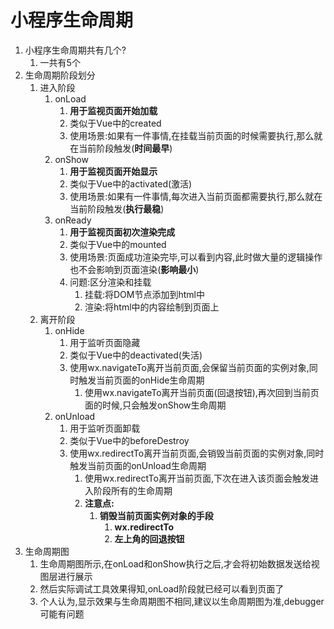 # 小程序生命周期

1. 小程序生命周期共有几个?
   1. 一共有5个
2. 生命周期阶段划分
   1. 进入阶段
      1. onLoad
         1. **用于监视页面开始加载**
         2. 类似于Vue中的created
         3. 使用场景:如果有一件事情,在挂载当前页面的时候需要执行,那么就在当前阶段触发(**时间最早**)
      2. onShow
         1. **用于监视页面开始显示**
         2. 类似于Vue中的activated(激活)
         3. 使用场景:如果有一件事情,每次进入当前页面都需要执行,那么就在当前阶段触发(**执行最稳**)
      3. onReady
         1. **用于监视页面初次渲染完成**
         2. 类似于Vue中的mounted
         3. 使用场景:页面成功渲染完毕,可以看到内容,此时做大量的逻辑操作也不会影响到页面渲染(**影响最小**)
         4. 问题:区分渲染和挂载
            1. 挂载:将DOM节点添加到html中
            2. 渲染:将html中的内容绘制到页面上
   2. 离开阶段
      1. onHide
         1. 用于监听页面隐藏
         2. 类似于Vue中的deactivated(失活)
         3. 使用wx.navigateTo离开当前页面,会保留当前页面的实例对象,同时触发当前页面的onHide生命周期
            1. 使用wx.navigateTo离开当前页面(回退按钮),再次回到当前页面的时候,只会触发onShow生命周期
      2. onUnload
         1. 用于监听页面卸载
         2. 类似于Vue中的beforeDestroy
         3. 使用wx.redirectTo离开当前页面,会销毁当前页面的实例对象,同时触发当前页面的onUnload生命周期
            1. 使用wx.redirectTo离开当前页面,下次在进入该页面会触发进入阶段所有的生命周期
            2. **注意点:**
               1. **销毁当前页面实例对象的手段**
                  1. **wx.redirectTo**
                  2. **左上角的回退按钮**
3. 生命周期图
   1. 生命周期图所示,在onLoad和onShow执行之后,才会将初始数据发送给视图层进行展示
   2. 然后实际调试工具效果得知,onLoad阶段就已经可以看到页面了
   3. 个人认为,显示效果与生命周期图不相同,建议以生命周期图为准,debugger可能有问题

